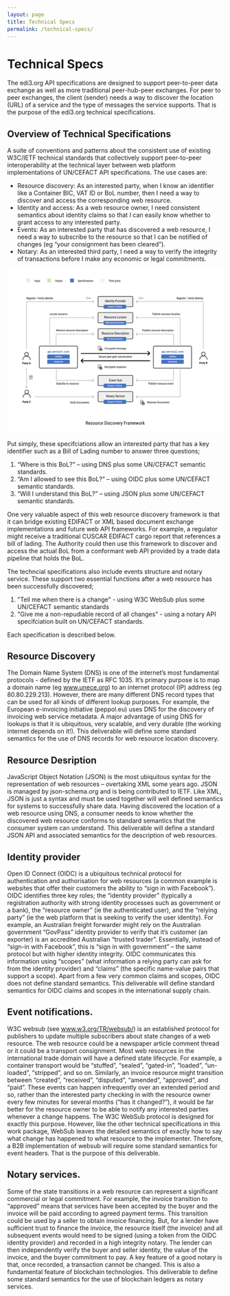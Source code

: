 ```yaml
---
layout: page
title: Technical Specs
permalink: /technical-specs/
---
```

# Technical Specs

The edi3.org API specifications are designed to support peer-to-peer data exchange as well as more traditional peer-hub-peer exchanges. For peer to peer exchanges, the client (sender) needs a way to discover the location (URL) of a service and the type of messages the service supports. That is the purpose of the edi3.org technical specifications.

## Overview of Technical Specifications

A suite of conventions and patterns about the consistent use of existing W3C/IETF technical standards that collectively support peer-to-peer interoperability at the technical layer between web platform implementations of UN/CEFACT API specifications.  The use cases are:

* Resource discovery: As an interested party, when I know an identifier like a Container BIC, VAT ID or BoL number, then I need a way to discover and access the corresponding web resource. 
* Identity and access: As a web resource owner, I need consistent semantics about identity claims so that I can easily know whether to grant access to any interested party.
* Events: As an interested party that has discovered a web resource, I need a way to subscribe to the resource so that I can be notified of changes (eg “your consignment has been cleared”). 
* Notary: As an interested third party, I need a way to verify the integrity of transactions before I make any economic or legal commitments. 

![Resource Discovery Diagram](../images/edi3-rdf.png)

Put simply, these specifciations allow an interested party that has a key identifier such as a Bill of Lading number to answer three questions;

1.	“Where is this BoL?” – using DNS plus some UN/CEFACT semantic standards.
2.	“Am I allowed to see this BoL?” – using OIDC plus some UN/CEFACT semantic standards.
3.	“Will I understand this BoL?” – using JSON plus some UN/CEFACT semantic standards.

One very valuable aspect of this web resource discovery framework is that it can bridge existing EDIFACT or XML based document exchange implementations and future web API frameworks.  For example, a regulator might receive a traditional CUSCAR EDIFACT cargo report that references a bill of lading.  The Authority could then use this framework to discover and access the actual BoL from a conformant web API provided by a trade data pipeline that holds the BoL.

The techncial specifications also include events structure and notary service. These support two essential functions after a web resource has been successfully discovered;

1. "Tell me when there is a change" - using W3C WebSub plus some UN/CEFACT semantic standards
2. "Give me a non-repudiable record of all changes" - using a notary API specifciation built on UN/CEFACT standards.

Each specification is described below.

## Resource Discovery

The Domain Name System (DNS) is one of the internet’s most fundamental protocols - defined by the IETF as RFC 1035.  It’s primary purpose is to map a domain name (eg www.unece.org) to an internet protocol (IP) address (eg  80.80.229.213). However, there are many different DNS record types that can be used for all kinds of different lookup purposes. For example, the European e-invoicing initiative (peppol.eu) uses DNS for the discovery of invoicing web service metadata.  A major advantage of using DNS for lookups is that it is ubiquitous, very scalable, and very durable (the working internet depends on it!). This deliverable will define some standard semantics for the use of DNS records for web resource location discovery.

## Resource Desription

JavaScript Object Notation (JSON) is the most ubiquitous syntax for the representation of web resources – overtaking XML some years ago.  JSON is managed by json-schema.org and is being contributed to IETF. Like XML, JSON is just a syntax and must be used together will well defined semantics for systems to successfully share data. Having discovered the location of a web resource using DNS, a consumer needs to know whether the discovered web resource conforms to standard semantics that the consumer system can understand. This deliverable will define a standard JSON API and associated semantics for the description of web resources.  

## Identity provider

Open ID Connect (OIDC) is a ubiquitous technical protocol for authentication and authorisation for web resources (a common example is websites that offer their customers the ability to “sign in with Facebook”).  OIDC identifies three key roles; the “identity provider” (typically a registration authority with strong identity processes such as government or a bank), the “resource owner” (ie the authenticated user), and the “relying party” (ie the web platform that is seeking to verify the user identity). For example, an Australian freight forwarder might rely on the Australian government “GovPass” identity provider to verify that it’s customer (an exporter) is an accredited Australian “trusted trader”.  Essentially, instead of “sign-in with Facebook”, this is “sign in with government” – the same protocol but with higher identity integrity. OIDC communicates this information using “scopes” (what information a relying party can ask for from the identity provider) and “claims” (the specific name-value pairs that support a scope).  Apart from a few very common claims and scopes, OIDC does not define standard semantics. This deliverable will define standard semantics for OIDC claims and scopes in the international supply chain.

## Event notifications.  

W3C websub (see www.w3.org/TR/websub/) is an established protocol for publishers to update multiple subscribers about state changes of a web resource. The web resource could be a newspaper article comment thread or it could be a transport consignment. Most web resources in the international trade domain will have a defined state lifecycle.  For example, a container transport would be “stuffed”, “sealed”, “gated-in”, “loaded”, “un-loaded”, “stripped”, and so on. Similarly, an invoice resource might transition between “created”, “received”, “disputed”, “amended”, “approved”, and “paid”.  These events can happen infrequently over an extended period and so, rather than the interested party checking in with the resource owner every few minutes for several months (“has it changed?”), it would be far better for the resource owner to be able to notify any interested parties whenever a change happens.  The W3C WebSub protocol is designed for exactly this purpose. However, like the other technical specifications in this work package, WebSub leaves the detailed semantics of exactly how to say what change has happened to what resource to the implementer. Therefore, a B2B implementation of websub will require some standard semantics for event headers.  That is the purpose of this deliverable.

## Notary services.  

Some of the state transitions in a web resource can represent a significant commercial or legal commitment.  For example, the invoice transition to “approved” means that services have been accepted by the buyer and the invoice will be paid according to agreed payment terms.  This transition could be used by a seller to obtain invoice financing. But, for a lender have sufficient trust to finance the invoice, the resource itself (the invoice) and all subsequent events would need to be signed (using a token from the OIDC identity provider) and recorded in a high integrity notary. The lender can then independently verify the buyer and seller identity, the value of the invoice, and the buyer commitment to pay. A key feature of a good notary is that, once recorded, a transaction cannot be changed. This is also a fundamental feature of blockchain technologies. This deliverable to define some standard semantics for the use of blockchain ledgers as notary services.


